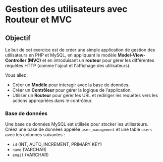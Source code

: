 # Gestion des utilisateurs avec Routeur et MVC

## Objectif

Le but de cet exercice est de créer une simple application de gestion des utilisateurs en PHP et MySQL, en appliquant le modèle **Model-View-Controller (MVC)** et en introduisant un **routeur** pour gérer les différentes requêtes HTTP (comme l'ajout et l'affichage des utilisateurs).

Vous allez :

- Créer un **Modèle** pour interagir avec la base de données.
- Créer un **Contrôleur** pour gérer la logique de l'application.
- Utiliser un **Routeur** pour gérer les URL et rediriger les requêtes vers les actions appropriées dans le contrôleur.

### **Base de données**

Une base de données MySQL est utilisée pour stocker les utilisateurs. Créez une base de données appelée `user_management` et une table `users` avec les colonnes suivantes :

- `id` (INT, AUTO_INCREMENT, PRIMARY KEY)
- `name` (VARCHAR)
- `email` (VARCHAR)
